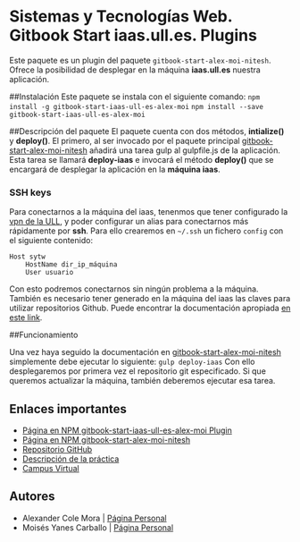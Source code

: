 
# Sistemas y Tecnologías Web. Gitbook Start iaas.ull.es. Plugins

Este paquete es un plugin del paquete ```gitbook-start-alex-moi-nitesh```.
Ofrece la posibilidad de desplegar en la máquina **iaas.ull.es** nuestra aplicación.

##Instalación
Este paquete se instala con el siguiente comando:
```npm install -g gitbook-start-iaas-ull-es-alex-moi```
```npm install --save gitbook-start-iaas-ull-es-alex-moi```

##Descripción del paquete
El paquete cuenta con dos métodos, **intialize()** y **deploy()**. El primero, al ser invocado por el paquete principal [gitbook-start-alex-moi-nitesh](https://www.npmjs.com/package/gitbook-start-alex-moi-nitesh) añadirá una tarea gulp al gulpfile.js de la aplicación. Esta tarea se llamará **deploy-iaas** e invocará el método **deploy()** que se encargará de desplegar la aplicación en la **máquina iaas**. 



### SSH  keys
Para conectarnos a la máquina del iaas, tenenmos que tener configurado la [vpn de la ULL](http://www.ull.es/stic/tag/vpn/), y poder configurar un alias para conectarnos más rápidamente por **ssh**.
Para ello crearemos en `~/.ssh` un fichero `config` con el siguiente contenido:
```
Host sytw
	HostName dir_ip_máquina
	User usuario
```
Con esto podremos conectarnos sin ningún problema a la máquina.
También es necesario tener generado en la máquina del iaas las claves para utilizar repositorios Github. Puede encontrar la documentación apropiada [en este link](https://help.github.com/articles/generating-an-ssh-key/).

##Funcionamiento

Una vez haya seguido la documentación en [gitbook-start-alex-moi-nitesh](https://github.com/ULL-ESIT-SYTW-1617/nueva-funcionalidad-para-el-paquete-npm-plugins-alex-moi) simplemente debe ejecutar lo siguiente:
`gulp deploy-iaas`
Con ello desplegaremos por primera vez el repositorio git especificado.
Si que queremos actualizar la máquina, también deberemos ejecutar esa tarea.

## Enlaces importantes
*  [Página en NPM gitbook-start-iaas-ull-es-alex-moi Plugin](https://www.npmjs.com/package/gitbook-start-iaas-ull-es-alex-moi)
*  [Página en NPM gitbook-start-alex-moi-nitesh](https://www.npmjs.com/package/gitbook-start-alex-moi-nitesh)
*  [Repositorio GitHub](https://github.com/ULL-ESIT-SYTW-1617/gitbook-start-iaas-ull-es-alex-moi)
*  [Descripción de la práctica](https://casianorodriguezleon.gitbooks.io/ull-esit-1617/content/practicas/practicaplugin.html)
*  [Campus Virtual](https://campusvirtual.ull.es/1617/course/view.php?id=1175)

## Autores

* Alexander Cole Mora | [Página Personal](http://alu0100767421.github.io/)
* Moisés Yanes Carballo | [Página Personal](http://alu0100782851.github.io/)




